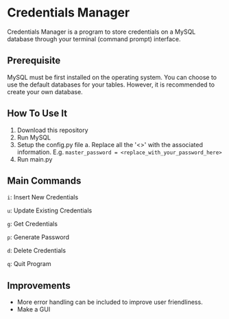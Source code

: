 # Credentials Manager

Credentials Manager is a program to store credentials on a MySQL database through your terminal (command prompt) interface.

## Prerequisite 
MySQL must be first installed on the operating system. You can choose to use the default databases for your tables. However, it is recommended to create your own database.

## How To Use It
1. Download this repository
2. Run MySQL
3. Setup the config.py file
    a. Replace all the '<>' with the associated information. 
    E.g. `master_password = <replace_with_your_password_here>` 
4. Run main.py

## Main Commands
`i`: Insert New Credentials 

`u`: Update Existing Credentials

`g`: Get Credentials 

`p`: Generate Password 

`d`: Delete Credentials

`q`: Quit Program

## Improvements
- More error handling can be included to improve user friendliness. 
- Make a GUI 
